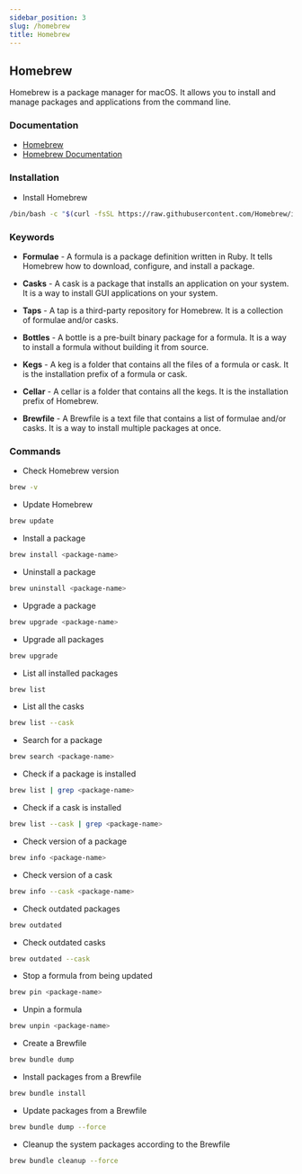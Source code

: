 ```yaml
---
sidebar_position: 3
slug: /homebrew
title: Homebrew
---
```



## Homebrew

Homebrew is a package manager for macOS. It allows you to install and manage packages and applications from the command line.

### Documentation

- [Homebrew](https://brew.sh/)
- [Homebrew Documentation](https://docs.brew.sh/)

### Installation

- Install Homebrew

```bash
/bin/bash -c "$(curl -fsSL https://raw.githubusercontent.com/Homebrew/install/HEAD/install.sh)"
```

### Keywords

- **Formulae** - A formula is a package definition written in Ruby. It tells Homebrew how to download, configure, and install a package.

- **Casks** - A cask is a package that installs an application on your system. It is a way to install GUI applications on your system.

- **Taps** - A tap is a third-party repository for Homebrew. It is a collection of formulae and/or casks.

- **Bottles** - A bottle is a pre-built binary package for a formula. It is a way to install a formula without building it from source.

- **Kegs** - A keg is a folder that contains all the files of a formula or cask. It is the installation prefix of a formula or cask.

- **Cellar** - A cellar is a folder that contains all the kegs. It is the installation prefix of Homebrew.

- **Brewfile** - A Brewfile is a text file that contains a list of formulae and/or casks. It is a way to install multiple packages at once.

### Commands

- Check Homebrew version

```bash
brew -v
```

- Update Homebrew

```bash
brew update
```

- Install a package

```bash
brew install <package-name>
```

- Uninstall a package

```bash
brew uninstall <package-name>
```

- Upgrade a package

```bash
brew upgrade <package-name>
```

- Upgrade all packages

```bash
brew upgrade
```

- List all installed packages

```bash
brew list
```

- List all the casks

```bash
brew list --cask
```

- Search for a package

```bash
brew search <package-name>
```

- Check if a package is installed

```bash
brew list | grep <package-name>
```

- Check if a cask is installed

```bash
brew list --cask | grep <package-name>
```

- Check version of a package

```bash
brew info <package-name>
```

- Check version of a cask

```bash
brew info --cask <package-name>
```

- Check outdated packages

```bash
brew outdated
```

- Check outdated casks

```bash
brew outdated --cask
```

- Stop a formula from being updated

```bash
brew pin <package-name>
```

- Unpin a formula

```bash
brew unpin <package-name>
```

- Create a Brewfile

```bash
brew bundle dump
```

- Install packages from a Brewfile

```bash
brew bundle install
```

- Update packages from a Brewfile

```bash
brew bundle dump --force
```

- Cleanup the system packages according to the Brewfile

```bash
brew bundle cleanup --force
```